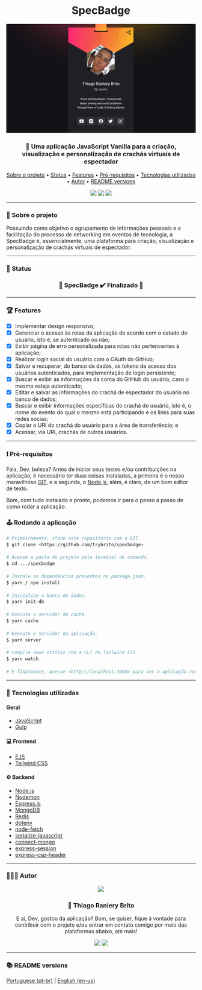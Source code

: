 <div align="center">
  <div>
    <h1>SpecBadge</h1>
    <img src="./.github/specbadge.png" />
    <h3>
      🎫 Uma aplicação JavaScript Vanilla para a criação, visualização e personalização de crachás virtuais de espectador
    </h3>
  </div>

  <p>
    <a href="#-sobre-o-projeto">Sobre o projeto</a> •
    <a href="#-status">Status</a> •
    <a href="#-features">Features</a> • 
    <a href="#%EF%B8%8F-pré-requisitos">Pré-requisitos</a> • 
    <a href="#-tecnologias-utilizadas">Tecnologias utilizadas</a> • 
    <a href="#-autor">Autor</a> •
    <a href="#-readme-versions">README versions</a>
  </p>

  <div>
    <img src="https://img.shields.io/github/license/trybrito/specbadge?color=f7b125&style=for-the-badge" />
    <img src="https://img.shields.io/static/v1?label=version&message=1.0.0&color=f7b125&style=for-the-badge" />
    <img src="https://img.shields.io/static/v1?label=yarn&message=v1.22.5&color=f7b125&style=for-the-badge" />
  </div>
</div>

<hr>

### 🎯 Sobre o projeto

<p>
  Possuindo como objetivo o agrupamento de informações pessoais e a facilitação do processo de networking em eventos de tecnologia, a SpecBadge é, essencialmente, uma plataforma para criação, visualização e personalização de crachás virtuais de espectador.
</p>

<hr>

### 🏁 Status

<h3 align="center">
  🎉 SpecBadge ✔️ Finalizado 🎉
</h3>

<hr>

### 🏆 Features

- [x] Implementar design responsivo;
- [x] Gerenciar o acesso às rotas da aplicação de acordo com o estado do usuário, isto é, se autenticado ou não;
- [x] Exibir página de erro personalizada para rotas não pertencentes à aplicação;
- [x] Realizar login social do usuário com o OAuth do GitHub;
- [x] Salvar e recuperar, do banco de dados, os tokens de acesso dos usuários autenticados, para implementação de login persistente;
- [x] Buscar e exibir as informações da conta do GitHub do usuário, caso o mesmo esteja autenticado;
- [x] Editar e salvar as informações do crachá de espectador do usuário no banco de dados;
- [x] Buscar e exibir informações específicas do crachá do usuário, isto é, o nome do evento do qual o mesmo está participando e os links para suas redes socias;
- [x] Copiar o URI do crachá do usuário para a área de transferência; e
- [x] Acessar, via URI, crachás de outros usuários.

<hr>

### ❗️ Pré-requisitos

Fala, Dev, beleza? Antes de iniciar seus testes e/ou contribuições na aplicação, é necessário ter duas coisas instaladas, a primeira é o nosso maravilhoso [GIT](https://git-scm.com), e a segunda, o [Node.js](https://nodejs.org/en/), além, é claro, de um bom editor de texto.

Bom, com tudo instalado e pronto, podemos ir para o passo a passo de como rodar a aplicação.

### 🕹️ Rodando a aplicação

```bash
# Primeiramente, clone este repositório com o GIT.
$ git clone <https://github.com/trybrito/specbadge>

# Acesse a pasta do projeto pelo terminal de comando.
$ cd .../specbadge

# Instale as dependências presentes no package.json.
$ yarn / npm install

# Inicialize o banco de dados.
$ yarn init-db

# Execute o servidor de cache.
$ yarn cache

# Execute o servidor da aplicação.
$ yarn server

# Compile seus estilos com a CLI do Tailwind CSS.
$ yarn watch

# E finalmente, acesse <http://localhost:3000> para ver a aplicação rodando no servidor local.
```

<hr>

### 🔮 Tecnologias utilizadas

#### Geral

- [JavaScript](https://devdocs.io/javaScript/)
- [Gulp](https://gulpjs.com/)

#### 💻 Frontend

- [EJS](https://ejs.co/)
- [Tailwind CSS](https://tailwindcss.com/)

#### ⚙️ Backend

- [Node.js](https://nodejs.org/en/)
- [Nodemon](https://www.npmjs.com/package/nodemon)
- [Express.js](https://expressjs.com/pt-br/)
- [MongoDB](https://docs.mongodb.com/drivers/node/current/)
- [Redis](https://redis.io/)
- [dotenv](https://www.npmjs.com/package/dotenv)
- [node-fetch](https://www.npmjs.com/package/node-fetch)
- [serialize-javascript](https://www.npmjs.com/package/serialize-javascript)
- [connect-mongo](https://www.npmjs.com/package/connect-mongo)
- [express-session](https://www.npmjs.com/package/express-session)
- [express-csp-header](https://www.npmjs.com/package/express-csp-header)

<hr>

### 👨🏽‍🎓 Autor

<div align="center">
  <img src="https://github.com/trybrito.png" width="250px" />

  <br />

  <div>
    <h3>
      🤝 Thiago Raniery Brito
    </h3>
    <p>
      E aí, Dev, gostou da aplicação? Bom, se quiser, fique à vontade para contribuir com o projeto e/ou entrar em contato comigo por meio das plataformas abaixo, até mais!
    </p>
  </div>
  
  <div>
    <a href="https://www.linkedin.com/in/trybrito">
      <img src="https://img.shields.io/badge/LinkedIn-0077B5?style=for-the-badge&logo=linkedin&logoColor=white" /></a>
    <a href="mailto:thiagobritotrs@gmail.com">
      <img src="https://img.shields.io/badge/Gmail-D14836?style=for-the-badge&logo=gmail&logoColor=white" /></a>
  </div>
</div>

<hr>

### 📚 README versions

<div>
  <a href="https://github.com/trybrito/specbadge/blob/main/README.md">Portuguese (pt-br)</a>
  |
  <a href="https://github.com/trybrito/specbadge/blob/main/README-en.md">English (en-us)</a>
</div>
